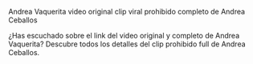 Andrea Vaquerita video original clip viral prohibido completo de Andrea Ceballos

¿Has escuchado sobre el link del video original y completo de Andrea Vaquerita? Descubre todos los detalles del clip prohibido full de Andrea Ceballos.
